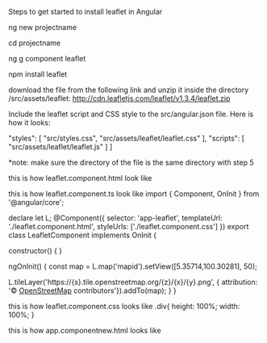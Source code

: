 Steps to get started to install leaflet in Angular

ng new projectname

cd projectname

ng g component leaflet

npm install leaflet

download the file from the following link and unzip it inside the directory /src/assets/leaflet: http://cdn.leafletjs.com/leaflet/v1.3.4/leaflet.zip

Include the leaflet script and CSS style to the src/angular.json file. Here is how it looks:

"styles": [ "src/styles.css", "src/assets/leaflet/leaflet.css" ], "scripts": [ "src/assets/leaflet/leaflet.js" ] ]

*note: make sure the directory of the file is the same directory with step 5

this is how leaflet.component.html look like
<style> #mapid { height: 1000px; width: 100% } </style>
this is how leaflet.component.ts look like
import { Component, OnInit } from '@angular/core';

declare let L; @Component({ selector: 'app-leaflet', templateUrl: './leaflet.component.html', styleUrls: ['./leaflet.component.css'] }) export class LeafletComponent implements OnInit {

constructor() { }

ngOnInit() { const map = L.map('mapid').setView([5.35714,100.30281], 50);

L.tileLayer('https://{s}.tile.openstreetmap.org/{z}/{x}/{y}.png', {
attribution: '© <a href="https://www.openstreetmap.org/copyright">OpenStreetMap</a> contributors'}).addTo(map);
}
}

this is how leaflet.component.css looks like
.div{ height: 100%; width: 100%; }

this is how app.componentnew.html looks like
